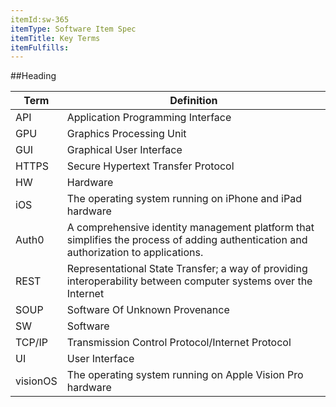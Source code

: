 ```yaml
---
itemId:sw-365
itemType: Software Item Spec
itemTitle: Key Terms
itemFulfills: 
---
```


##Heading

| Term   | Definition |
|--------|------------|
| API    | Application Programming Interface |
| GPU    | Graphics Processing Unit |
| GUI    | Graphical User Interface |
| HTTPS  | Secure Hypertext Transfer Protocol |
| HW     | Hardware |
| iOS    | The operating system running on iPhone and iPad hardware |
| Auth0  | A comprehensive identity management platform that simplifies the process of adding authentication and authorization to applications. |
| REST   | Representational State Transfer; a way of providing interoperability between computer systems over the Internet |
| SOUP   | Software Of Unknown Provenance |
| SW     | Software | 
| TCP/IP | Transmission Control Protocol/Internet Protocol |
| UI     | User Interface |
| visionOS | The operating system running on Apple Vision Pro hardware |

